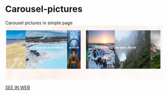 # Carousel-pictures
Carousel pictures in simple page
<img src="8.png">
<p>
  <a href="https://adeil.000webhostapp.com/joblist/Carusel%20img/index.html">SEE IN WEB</a>
</p>
